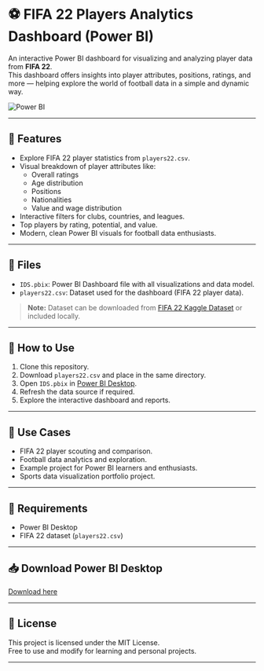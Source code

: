 # ⚽ FIFA 22 Players Analytics Dashboard (Power BI)

An interactive Power BI dashboard for visualizing and analyzing player data from **FIFA 22**.  
This dashboard offers insights into player attributes, positions, ratings, and more — helping explore the world of football data in a simple and dynamic way.

![Power BI](https://upload.wikimedia.org/wikipedia/commons/c/cf/New_Power_BI_Logo.svg)

---

## 🚀 Features

- Explore FIFA 22 player statistics from `players22.csv`.
- Visual breakdown of player attributes like:
  - Overall ratings
  - Age distribution
  - Positions
  - Nationalities
  - Value and wage distribution
- Interactive filters for clubs, countries, and leagues.
- Top players by rating, potential, and value.
- Modern, clean Power BI visuals for football data enthusiasts.

---

## 📂 Files

- `IDS.pbix`: Power BI Dashboard file with all visualizations and data model.
- `players22.csv`: Dataset used for the dashboard (FIFA 22 player data).

> **Note:** Dataset can be downloaded from [FIFA 22 Kaggle Dataset](https://www.kaggle.com/datasets/stefanoleone992/fifa-22-complete-player-dataset) or included locally.

---

## 📌 How to Use

1. Clone this repository.
2. Download `players22.csv` and place in the same directory.
3. Open `IDS.pbix` in [Power BI Desktop](https://powerbi.microsoft.com/desktop/).
4. Refresh the data source if required.
5. Explore the interactive dashboard and reports.

---

## 🎯 Use Cases

- FIFA 22 player scouting and comparison.
- Football data analytics and exploration.
- Example project for Power BI learners and enthusiasts.
- Sports data visualization portfolio project.

---

## 📌 Requirements

- Power BI Desktop
- FIFA 22 dataset (`players22.csv`)

---

## 📥 Download Power BI Desktop

[Download here](https://powerbi.microsoft.com/desktop/)

---

## 📃 License

This project is licensed under the MIT License.  
Free to use and modify for learning and personal projects.

---

